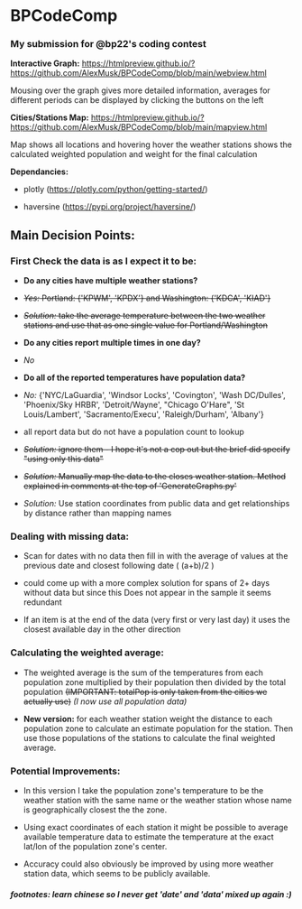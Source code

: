 
  

# BPCodeComp

  

### My submission for @bp22's coding contest

  

__Interactive Graph:__ https://htmlpreview.github.io/?https://github.com/AlexMusk/BPCodeComp/blob/main/webview.html

Mousing over the graph gives more detailed information, averages for different periods can be displayed by clicking the buttons on the left

__Cities/Stations Map:__ https://htmlpreview.github.io/?https://github.com/AlexMusk/BPCodeComp/blob/main/mapview.html

  Map shows all locations and hovering hover the weather stations shows the calculated weighted population and weight for the final calculation

__Dependancies:__

* plotly (https://plotly.com/python/getting-started/)

* haversine (https://pypi.org/project/haversine/)

  

## Main Decision Points:

### First Check the data is as I expect it to be:

*  __Do any cities have multiple weather stations?__

*  <s>_Yes:_ Portland: {'KPWM', 'KPDX'} and Washington: {'KDCA', 'KIAD'}</s>

*  <s>_Solution:_ take the average temperature between the two weather stations and use that as one single value for Portland/Washington</s>

*  __Do any cities report multiple times in one day?__

*  _No_

  

*  __Do all of the reported temperatures have population data?__

*  _No:_ {'NYC/LaGuardia', 'Windsor Locks', 'Covington', 'Wash DC/Dulles', 'Phoenix/Sky HRBR', 'Detroit/Wayne', "Chicago O'Hare", 'St Louis/Lambert', 'Sacramento/Execu', 'Raleigh/Durham', 'Albany'}

* all report data but do not have a population count to lookup

* <s>_Solution:_ ignore them - I hope it's not a cop out but the brief did specify "using only this data"</s>

* <s> _Solution:_ Manually map the data to the closes weather station. Method explained in comments at the top of 'GenerateGraphs.py'</s>

* _Solution:_ Use station coordinates from public data and get relationships by distance rather than mapping names
  

### Dealing with missing data:

* Scan for dates with no data then fill in with the average of values at the previous date and closest following date ( (a+b)/2 )

* could come up with a more complex solution for spans of 2+ days without data but since this Does not appear in the sample it seems redundant

* If an item is at the end of the data (very first or very last day) it uses the closest available day in the other direction

  

### Calculating the weighted average:

  

* The weighted average is the sum of the temperatures from each population zone multiplied by their population then divided by the total population <s>(IMPORTANT: totalPop is only taken from the cities we actually use)</s> _(I now use all population data)_

* <B>New version:</b> for each weather station weight the distance to each population zone to calculate an estimate population for the station. Then use those populations of the stations to calculate the final weighted average.
  

### Potential Improvements:

* In this version I take the population zone's temperature to be the weather station with the same name or the weather station whose name is geographically closest the the zone.

* Using exact coordinates of each station it might be possible to average available temperature data to estimate the temperature at the exact lat/lon of the population zone's center.

* Accuracy could also obviously be improved by using more weather station data, which seems to be publicly available.

  

##### footnotes: learn chinese so I never get 'date' and 'data' mixed up again :)